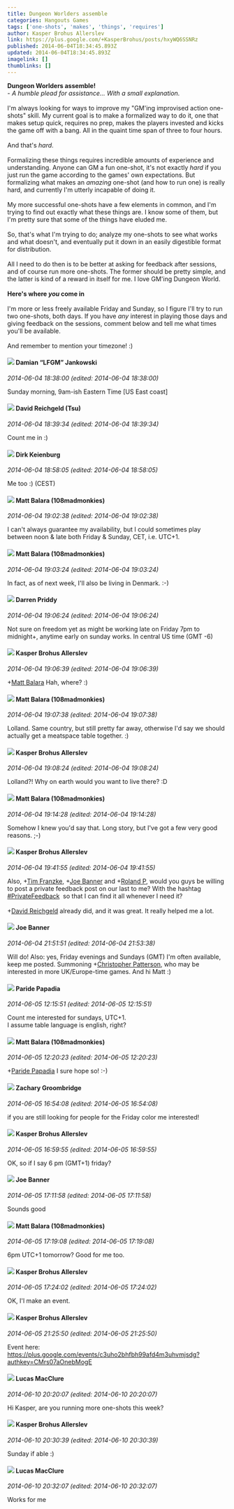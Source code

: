 ```yaml
---
title: Dungeon Worlders assemble
categories: Hangouts Games
tags: ['one-shots', 'makes', 'things', 'requires']
author: Kasper Brohus Allerslev
link: https://plus.google.com/+KasperBrohus/posts/hxyWQ6SSNRz
published: 2014-06-04T18:34:45.893Z
updated: 2014-06-04T18:34:45.893Z
imagelink: []
thumblinks: []
---
```


<b>Dungeon Worlders assemble!</b><br />- <i>A humble plead for assistance... With a small explanation.</i><br /><br />I&#39;m always looking for ways to improve my &quot;GM&#39;ing improvised action one-shots&quot; skill. My current goal is to make a formalized way to do it, one that makes setup quick, requires no prep, makes the players invested and kicks the game off with a bang. All in the quaint time span of three to four hours.<br /><br />And that&#39;s <i>hard</i>.<br /><br />Formalizing these things requires incredible amounts of experience and understanding. Anyone can GM a fun one-shot, it&#39;s not exactly <i>hard</i> if you just run the game according to the games&#39; own expectations. But formalizing what makes an <i>amazing</i> one-shot (and how to run one) is really hard, and currently I&#39;m utterly incapable of doing it.<br /><br />My more successful one-shots have a few elements in common, and I&#39;m trying to find out exactly what these things are. I know some of them, but I&#39;m pretty sure that some of the things have eluded me.<br /><br />So, that&#39;s what I&#39;m trying to do; analyze my one-shots to see what works and what doesn&#39;t, and eventually put it down in an easily digestible format for distribution.<br /><br />All I need to do then is to be better at asking for feedback after sessions, and of course run more one-shots. The former should be pretty simple, and the latter is kind of a reward in itself for me. I love GM&#39;ing Dungeon World.<br /><br /><b>Here&#39;s where </b><b><i>you</i></b><b> come in</b><br /><br />I&#39;m more or less freely available Friday and Sunday, so I figure I&#39;ll try to run two one-shots, both days. If you have <i>any</i> interest in playing those days and giving feedback on the sessions, comment below and tell me what times you&#39;ll be available.<br /><br />And remember to mention your timezone! :)
<div id='comment z13ut1ogwwbmc3xjo04ccboiarzdtj14dhs'>
  <h4><img src='{{site.baseurl}}//images/avatars/100476170927206311405_photo.jpg'> Damian “LFGM” Jankowski</h4>
      <p><cite>2014-06-04 18:38:00 (edited: 2014-06-04 18:38:00)</cite></p>
        <p>Sunday morning, 9am-ish Eastern Time [US East coast]</p>
</div>
        

<div id='comment z13ut1ogwwbmc3xjo04ccboiarzdtj14dhs'>
  <h4><img src='{{site.baseurl}}//images/avatars/101087642948316619884_photo.jpg'> David Reichgeld (Tsu)</h4>
      <p><cite>2014-06-04 18:39:34 (edited: 2014-06-04 18:39:34)</cite></p>
        <p>Count me in :)</p>
</div>
        

<div id='comment z13ut1ogwwbmc3xjo04ccboiarzdtj14dhs'>
  <h4><img src='{{site.baseurl}}//images/avatars/103300662277433720332_photo.jpg'> Dirk Keienburg</h4>
      <p><cite>2014-06-04 18:58:05 (edited: 2014-06-04 18:58:05)</cite></p>
        <p>Me too :) (CEST)</p>
</div>
        

<div id='comment z13ut1ogwwbmc3xjo04ccboiarzdtj14dhs'>
  <h4><img src='{{site.baseurl}}//images/avatars/101318911567861272145_photo.jpg'> Matt Balara (108madmonkies)</h4>
      <p><cite>2014-06-04 19:02:38 (edited: 2014-06-04 19:02:38)</cite></p>
        <p>I can&#39;t always guarantee my availability, but I could sometimes play between noon &amp; late both Friday &amp; Sunday, CET, i.e. UTC+1.</p>
</div>
        

<div id='comment z13ut1ogwwbmc3xjo04ccboiarzdtj14dhs'>
  <h4><img src='{{site.baseurl}}//images/avatars/101318911567861272145_photo.jpg'> Matt Balara (108madmonkies)</h4>
      <p><cite>2014-06-04 19:03:24 (edited: 2014-06-04 19:03:24)</cite></p>
        <p>In fact, as of next week, I&#39;ll also be living in Denmark. :-)</p>
</div>
        

<div id='comment z13ut1ogwwbmc3xjo04ccboiarzdtj14dhs'>
  <h4><img src='{{site.baseurl}}//images/avatars/105875318948666656289_photo.jpg'> Darren Priddy</h4>
      <p><cite>2014-06-04 19:06:24 (edited: 2014-06-04 19:06:24)</cite></p>
        <p>Not sure on freedom yet as might be working late on Friday 7pm to midnight+, anytime early on sunday works. In central US time (GMT -6)</p>
</div>
        

<div id='comment z13ut1ogwwbmc3xjo04ccboiarzdtj14dhs'>
  <h4><img src='{{site.baseurl}}//images/avatars/110937611143261107555_photo.jpg'> Kasper Brohus Allerslev</h4>
      <p><cite>2014-06-04 19:06:39 (edited: 2014-06-04 19:06:39)</cite></p>
        <p><span class="proflinkWrapper"><span class="proflinkPrefix">+</span><a class="proflink" href="https://plus.google.com/101318911567861272145" oid="101318911567861272145">Matt Balara</a></span> Hah, where? :)</p>
</div>
        

<div id='comment z13ut1ogwwbmc3xjo04ccboiarzdtj14dhs'>
  <h4><img src='{{site.baseurl}}//images/avatars/101318911567861272145_photo.jpg'> Matt Balara (108madmonkies)</h4>
      <p><cite>2014-06-04 19:07:38 (edited: 2014-06-04 19:07:38)</cite></p>
        <p>Lolland. Same country, but still pretty far away, otherwise I&#39;d say we should actually get a meatspace table together. :)</p>
</div>
        

<div id='comment z13ut1ogwwbmc3xjo04ccboiarzdtj14dhs'>
  <h4><img src='{{site.baseurl}}//images/avatars/110937611143261107555_photo.jpg'> Kasper Brohus Allerslev</h4>
      <p><cite>2014-06-04 19:08:24 (edited: 2014-06-04 19:08:24)</cite></p>
        <p>Lolland?! Why on earth would you want to live there? :D</p>
</div>
        

<div id='comment z13ut1ogwwbmc3xjo04ccboiarzdtj14dhs'>
  <h4><img src='{{site.baseurl}}//images/avatars/101318911567861272145_photo.jpg'> Matt Balara (108madmonkies)</h4>
      <p><cite>2014-06-04 19:14:28 (edited: 2014-06-04 19:14:28)</cite></p>
        <p>Somehow I knew you&#39;d say that. Long story, but I&#39;ve got a few very good reasons. ;-)</p>
</div>
        

<div id='comment z13ut1ogwwbmc3xjo04ccboiarzdtj14dhs'>
  <h4><img src='{{site.baseurl}}//images/avatars/110937611143261107555_photo.jpg'> Kasper Brohus Allerslev</h4>
      <p><cite>2014-06-04 19:41:55 (edited: 2014-06-04 19:41:55)</cite></p>
        <p>Also, <span class="proflinkWrapper"><span class="proflinkPrefix">+</span><a class="proflink" href="https://plus.google.com/110330901807759406775" oid="110330901807759406775">Tim Franzke</a></span>, <span class="proflinkWrapper"><span class="proflinkPrefix">+</span><a class="proflink" href="https://plus.google.com/103619294696451727396" oid="103619294696451727396">Joe Banner</a></span> and <span class="proflinkWrapper"><span class="proflinkPrefix">+</span><a class="proflink" href="https://plus.google.com/110384865323265614483" oid="110384865323265614483">Roland P</a></span>, would you guys be willing to post a private feedback post on our last to me? With the hashtag  <a rel="nofollow" class="ot-hashtag" href="https://plus.google.com/s/%23PrivateFeedback/posts">#PrivateFeedback</a>  so that I can find it all whenever I need it?<br /><br /><span class="proflinkWrapper"><span class="proflinkPrefix">+</span><a class="proflink" href="https://plus.google.com/101087642948316619884" oid="101087642948316619884">David Reichgeld</a></span> already did, and it was great. It really helped me a lot.</p>
</div>
        

<div id='comment z13ut1ogwwbmc3xjo04ccboiarzdtj14dhs'>
  <h4><img src='{{site.baseurl}}//images/avatars/103619294696451727396_photo.jpg'> Joe Banner</h4>
      <p><cite>2014-06-04 21:51:51 (edited: 2014-06-04 21:53:38)</cite></p>
        <p>Will do! Also: yes, Friday evenings and Sundays (GMT) I&#39;m often available, keep me posted. Summoning <span class="proflinkWrapper"><span class="proflinkPrefix">+</span><a class="proflink" href="https://plus.google.com/115679865490833275084" oid="115679865490833275084">Christopher Patterson</a></span>, who may be interested in more UK/Europe-time games. And hi Matt :)</p>
</div>
        

<div id='comment z13ut1ogwwbmc3xjo04ccboiarzdtj14dhs'>
  <h4><img src='{{site.baseurl}}//images/avatars/100891656436184215243_photo.jpg'> Paride Papadia</h4>
      <p><cite>2014-06-05 12:15:51 (edited: 2014-06-05 12:15:51)</cite></p>
        <p>Count me interested for sundays, UTC+1.<br />I assume table language is english, right?</p>
</div>
        

<div id='comment z13ut1ogwwbmc3xjo04ccboiarzdtj14dhs'>
  <h4><img src='{{site.baseurl}}//images/avatars/101318911567861272145_photo.jpg'> Matt Balara (108madmonkies)</h4>
      <p><cite>2014-06-05 12:20:23 (edited: 2014-06-05 12:20:23)</cite></p>
        <p><span class="proflinkWrapper"><span class="proflinkPrefix">+</span><a class="proflink" href="https://plus.google.com/100891656436184215243" oid="100891656436184215243">Paride Papadia</a></span> I sure hope so! :-)</p>
</div>
        

<div id='comment z13ut1ogwwbmc3xjo04ccboiarzdtj14dhs'>
  <h4><img src='{{site.baseurl}}//images/avatars/113145103498214834278_photo.jpg'> Zachary Groombridge</h4>
      <p><cite>2014-06-05 16:54:08 (edited: 2014-06-05 16:54:08)</cite></p>
        <p>if you are still looking for people for the Friday color me interested!  </p>
</div>
        

<div id='comment z13ut1ogwwbmc3xjo04ccboiarzdtj14dhs'>
  <h4><img src='{{site.baseurl}}//images/avatars/110937611143261107555_photo.jpg'> Kasper Brohus Allerslev</h4>
      <p><cite>2014-06-05 16:59:55 (edited: 2014-06-05 16:59:55)</cite></p>
        <p>OK, so if I say 6 pm (GMT+1) friday?</p>
</div>
        

<div id='comment z13ut1ogwwbmc3xjo04ccboiarzdtj14dhs'>
  <h4><img src='{{site.baseurl}}//images/avatars/103619294696451727396_photo.jpg'> Joe Banner</h4>
      <p><cite>2014-06-05 17:11:58 (edited: 2014-06-05 17:11:58)</cite></p>
        <p>Sounds good</p>
</div>
        

<div id='comment z13ut1ogwwbmc3xjo04ccboiarzdtj14dhs'>
  <h4><img src='{{site.baseurl}}//images/avatars/101318911567861272145_photo.jpg'> Matt Balara (108madmonkies)</h4>
      <p><cite>2014-06-05 17:19:08 (edited: 2014-06-05 17:19:08)</cite></p>
        <p>6pm UTC+1 tomorrow? Good for me too.</p>
</div>
        

<div id='comment z13ut1ogwwbmc3xjo04ccboiarzdtj14dhs'>
  <h4><img src='{{site.baseurl}}//images/avatars/110937611143261107555_photo.jpg'> Kasper Brohus Allerslev</h4>
      <p><cite>2014-06-05 17:24:02 (edited: 2014-06-05 17:24:02)</cite></p>
        <p>OK, I&#39;l make an event.</p>
</div>
        

<div id='comment z13ut1ogwwbmc3xjo04ccboiarzdtj14dhs'>
  <h4><img src='{{site.baseurl}}//images/avatars/110937611143261107555_photo.jpg'> Kasper Brohus Allerslev</h4>
      <p><cite>2014-06-05 21:25:50 (edited: 2014-06-05 21:25:50)</cite></p>
        <p>Event here:<br /><a href="https://plus.google.com/events/c3uho2bhfbh99afd4m3uhvmjsdg?authkey=CMrs07aOnebMogE" class="ot-anchor">https://plus.google.com/events/c3uho2bhfbh99afd4m3uhvmjsdg?authkey=CMrs07aOnebMogE</a></p>
</div>
        

<div id='comment z13ut1ogwwbmc3xjo04ccboiarzdtj14dhs'>
  <h4><img src='{{site.baseurl}}//images/avatars/113949023870549093754_photo.jpg'> Lucas MacClure</h4>
      <p><cite>2014-06-10 20:20:07 (edited: 2014-06-10 20:20:07)</cite></p>
        <p>Hi Kasper, are you running more one-shots this week?</p>
</div>
        

<div id='comment z13ut1ogwwbmc3xjo04ccboiarzdtj14dhs'>
  <h4><img src='{{site.baseurl}}//images/avatars/110937611143261107555_photo.jpg'> Kasper Brohus Allerslev</h4>
      <p><cite>2014-06-10 20:30:39 (edited: 2014-06-10 20:30:39)</cite></p>
        <p>Sunday if able :)</p>
</div>
        

<div id='comment z13ut1ogwwbmc3xjo04ccboiarzdtj14dhs'>
  <h4><img src='{{site.baseurl}}//images/avatars/113949023870549093754_photo.jpg'> Lucas MacClure</h4>
      <p><cite>2014-06-10 20:32:07 (edited: 2014-06-10 20:32:07)</cite></p>
        <p>Works for me</p>
</div>
        